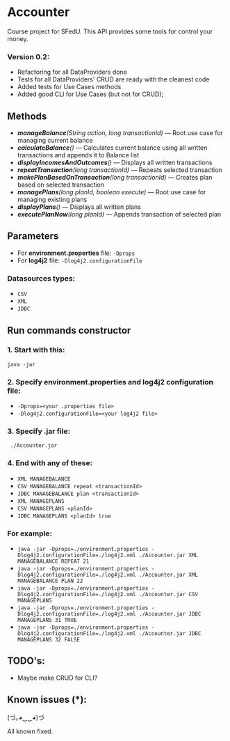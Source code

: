 # Accounter

Course project for SFedU. This API provides some tools for control your money.

### Version 0.2:
- Refactoring for all DataProviders done
- Tests for all DataProviders' CRUD are ready with the cleanest code
- Added tests for Use Cases methods
- Added good CLI for Use Cases (but not for CRUD);

## Methods
- _**manageBalance**(String action, long transactionId)_ — Root use case for managing current balance
- _**calculateBalance**()_ — Calculates current balance using all written transactions and appends it to Balance list
- _**displayIncomesAndOutcomes**()_ — Displays all written transactions
- _**repeatTransaction**(long transactionId)_ — Repeats selected transaction
- _**makePlanBasedOnTransaction**(long transactionId)_ — Creates plan based on selected transaction
- _**managePlans**(long planId, boolean execute)_ — Root use case for managing existing plans
- _**displayPlans**()_ — Displays all written plans
- _**executePlanNow**(long planId)_ — Appends transaction of selected plan

## Parameters

- For **environment.properties** file: ```-Dprops```
- For **log4j2** file: ```-Dlog4j2.configurationFile```

### Datasources types:
- ```CSV```
- ```XML```
- ```JDBC```

## Run commands constructor
### 1. Start with this:
```java -jar```
### 2. Specify environment.properties and log4j2 configuration file:
- ```-Dprops=<your .properties file>```
- ```-Dlog4j2.configurationFile=<your log4j2 file>```
### 3. Specify .jar file:
``` ./Accounter.jar```
### 4. End with any of these:
- ```XML MANAGEBALANCE```
- ```CSV MANAGEBALANCE repeat <transactionId>```
- ```JDBC MANAGEBALANCE plan <transactionId>```
- ```XML MANAGEPLANS```
- ```CSV MANAGEPLANS <planId>```
- ```JDBC MANAGEPLANS <planId> true```

### For example:
- ```java -jar -Dprops=./environment.properties -Dlog4j2.configurationFile=./log4j2.xml ./Accounter.jar XML MANAGEBALANCE REPEAT 21```
- ```java -jar -Dprops=./environment.properties -Dlog4j2.configurationFile=./log4j2.xml ./Accounter.jar XML MANAGEBALANCE PLAN 22```
- ```java -jar -Dprops=./environment.properties -Dlog4j2.configurationFile=./log4j2.xml ./Accounter.jar CSV MANAGEPLANS```
- ```java -jar -Dprops=./environment.properties -Dlog4j2.configurationFile=./log4j2.xml ./Accounter.jar JDBC MANAGEPLANS 31 TRUE```
- ```java -jar -Dprops=./environment.properties -Dlog4j2.configurationFile=./log4j2.xml ./Accounter.jar JDBC MANAGEPLANS 32 FALSE```

## TODO's:
- Maybe make CRUD for CLI?

## Known issues (*):
(づ｡◕‿‿◕)づ

All known fixed.
